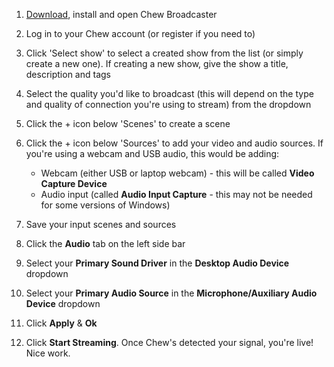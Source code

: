 1. [Download](https://chew.tv/guide/broadcaster/pc), install and open Chew Broadcaster

2. Log in to your Chew account (or register if you need to)
 
3. Click 'Select show' to select a created show from the list (or simply create a new one). If creating a new show, give the show a title, description and tags

4. Select the quality you'd like to broadcast (this will depend on the type and quality of connection you're using to stream) from the dropdown

5. Click the + icon below 'Scenes' to create a scene

6. Click the + icon below 'Sources' to add your video and audio sources. If you're using a webcam and USB audio, this would be adding:

	- Webcam (either USB or laptop webcam) - this will be called **Video Capture Device**
	- Audio input (called **Audio Input Capture** - this may not be needed for some versions of Windows) 

7. Save your input scenes and sources

10. Click the **Audio** tab on the left side bar

11. Select your **Primary Sound Driver** in the **Desktop Audio Device** dropdown

12. Select your **Primary Audio Source** in the **Microphone/Auxiliary Audio Device** dropdown

13. Click **Apply** & **Ok**

14. Click **Start Streaming**. Once Chew's detected your signal, you're live! Nice work. 
